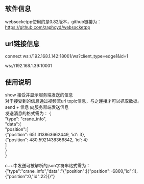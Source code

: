<!--
 * @Author: Dongying
 * @Date: 2021-03-04 11:08:43
 * @LastEditTime: 2021-03-06 17:34:45
 * @LastEditors: Please set LastEditors
 * @Description: In User Settings Edit
 * @FilePath: /WebSocket2/README.md
-->

## 软件信息
websocketpp使用的是0.82版本，github链接为：https://github.com/zaphoyd/websocketpp

## url链接信息
connect ws://192.168.1.142:18001/ws?client_type=edge1&id=1

ws://192.168.1.39:10001

## 使用说明
show   接受并显示服务端发送的信息    
对于接受到的信息通过视频流url topic信息，与之连接才可以抓取数据。  
send + 信息   向服务器端发送信息  
发送消息的格式需为： {  
    "type": "crane_info",   
    "data":{  
    "position":[  
    {"position": 651.313863662449, 'id': 3},   
    {"position": 480.5921438366842, 'id': 4}  
    ]  
    }  
}  

c++中发送可被解析的json字符串格式需为：  
{"type":"crane_info","data":"{\"position\":[{\"position\":-6800,\"id\":1},{\"position\":0,\"id\":22}]}"}  